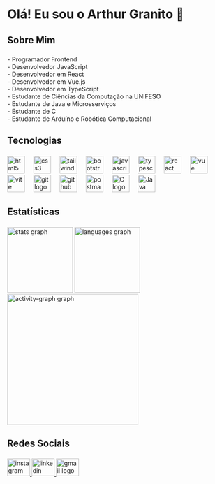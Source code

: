 <h1 align="left">Olá! Eu sou o Arthur Granito 👋</h1>

###

<h2 align="left">Sobre Mim</h2>

###

<p align="left">- Programador Frontend<br>- Desenvolvedor JavaScript<br>- Desenvolvedor em React<br>- Desenvolvedor em Vue.js<br>- Desenvolvedor em TypeScript<br>- Estudante de Ciências da Computação na UNIFESO<br>- Estudante de Java e Microsserviços<br>- Estudante de C<br>- Estudante de Arduíno e Robótica Computacional</p>

###

<h2 align="left">Tecnologias</h2>

###

<div align="left">
  <img src="https://skillicons.dev/icons?i=html" height="40" alt="html5 logo"  />
  <img width="12" />
  <img src="https://skillicons.dev/icons?i=css" height="40" alt="css3 logo"  />
  <img width="12" />
  <img src="https://skillicons.dev/icons?i=tailwind" height="40" alt="tailwindcss logo"  />
  <img width="12" />
  <img src="https://skillicons.dev/icons?i=bootstrap" height="40" alt="bootstrap logo"  />
  <img width="12" />
  <img src="https://skillicons.dev/icons?i=js" height="40" alt="javascript logo"  />
  <img width="12"/>
  <img src="https://skillicons.dev/icons?i=ts" height="40" alt="typescript logo" />
  <img width="12" />
  <img src="https://skillicons.dev/icons?i=react" height="40" alt="react logo"  />
  <img width="12" />
  <img src="https://skillicons.dev/icons?i=vue" height="40" alt="vue logo"  />
  <img width="12" />
  <img src="https://skillicons.dev/icons?i=vite" height="40" alt="vite logo"  />
  <img width="12" />
  <img src="https://skillicons.dev/icons?i=git" height="40" alt="git logo"  />
  <img width="12" />
  <img src="https://skillicons.dev/icons?i=github" height="40" alt="github logo"  />
  <img width="12" />
  <img src="https://skillicons.dev/icons?i=postman" height="40" alt="postman logo"  />
  <img width="12" />
  <img src="https://skillicons.dev/icons?i=c" height="40" alt="C logo" />
  <img width="12" />
  <img src="https://skillicons.dev/icons?i=java" height="40" alt="Java logo" />
</div>

###

<h2 align="left">Estatísticas</h2>

###

<div align="left">
  <img src="https://github-readme-stats.vercel.app/api?username=arthurgranito&hide_title=false&hide_rank=false&show_icons=true&include_all_commits=true&count_private=true&disable_animations=false&theme=dark&locale=pt-br&hide_border=false&order=1&custom_title=Estat%C3%ADsticas%20do%20Github%20de%20Arthur%20Granito" height="150" alt="stats graph"  />
  <img src="https://github-readme-stats.vercel.app/api/top-langs?username=arthurgranito&locale=pt-br&hide_title=false&layout=compact&card_width=320&langs_count=5&theme=dark&hide_border=false&order=2" height="150" alt="languages graph"  />
  <img src="https://github-readme-activity-graph.vercel.app/graph?username=arthurgranito&radius=16&theme=one-dark&area=true&order=5" height="300" alt="activity-graph graph"  />
</div>

###

<h2 align="left">Redes Sociais</h2>

###

<div align="left">
  <a href="https://www.instagram.com/arthur.granito/" target="_blank">
    <img src="https://raw.githubusercontent.com/maurodesouza/profile-readme-generator/master/src/assets/icons/social/instagram/default.svg" width="52" height="40" alt="instagram logo"  />
  </a>
  <a href="https://www.linkedin](https://www.linkedin.com/in/arthurgranito" target="_blank">
    <img src="https://raw.githubusercontent.com/maurodesouza/profile-readme-generator/master/src/assets/icons/social/linkedin/default.svg" width="52" height="40" alt="linkedin logo"  />
  </a>
  <a href="mailto:arthurgranito01@gmail.com" target="_blank">
    <img src="https://raw.githubusercontent.com/maurodesouza/profile-readme-generator/master/src/assets/icons/social/gmail/default.svg" width="52" height="40" alt="gmail logo"  />
  </a>
</div>

###
